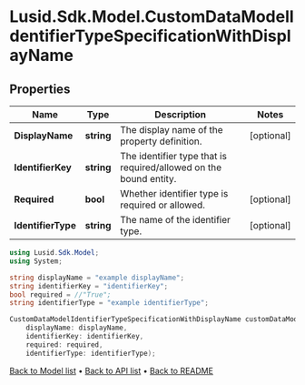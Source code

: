 # Lusid.Sdk.Model.CustomDataModelIdentifierTypeSpecificationWithDisplayName

## Properties

Name | Type | Description | Notes
------------ | ------------- | ------------- | -------------
**DisplayName** | **string** | The display name of the property definition. | [optional] 
**IdentifierKey** | **string** | The identifier type that is required/allowed on the bound entity. | 
**Required** | **bool** | Whether identifier type is required or allowed. | [optional] 
**IdentifierType** | **string** | The name of the identifier type. | [optional] 

```csharp
using Lusid.Sdk.Model;
using System;

string displayName = "example displayName";
string identifierKey = "identifierKey";
bool required = //"True";
string identifierType = "example identifierType";

CustomDataModelIdentifierTypeSpecificationWithDisplayName customDataModelIdentifierTypeSpecificationWithDisplayNameInstance = new CustomDataModelIdentifierTypeSpecificationWithDisplayName(
    displayName: displayName,
    identifierKey: identifierKey,
    required: required,
    identifierType: identifierType);
```

[Back to Model list](../README.md#documentation-for-models) &#8226; [Back to API list](../README.md#documentation-for-api-endpoints) &#8226; [Back to README](../README.md)
